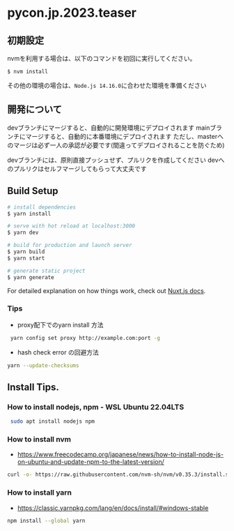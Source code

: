 # pycon.jp.2023.teaser

## 初期設定

nvmを利用する場合は、以下のコマンドを初回に実行してください。

```
$ nvm install
```

その他の環境の場合は、`Node.js 14.16.0`に合わせた環境を準備ください

## 開発について

devブランチにマージすると、自動的に開発環境にデプロイされます
mainブランチにマージすると、自動的に本番環境にデプロイされます
ただし、masterへのマージは必ず一人の承認が必要です(間違ってデプロイされることを防ぐため)

devブランチには、原則直接プッシュせず、プルリクを作成してください
devへのプルリクはセルフマージしてもらって大丈夫です

## Build Setup

```bash
# install dependencies
$ yarn install

# serve with hot reload at localhost:3000
$ yarn dev

# build for production and launch server
$ yarn build
$ yarn start

# generate static project
$ yarn generate
```

For detailed explanation on how things work, check out [Nuxt.js docs](https://nuxtjs.org).

### Tips

- proxy配下でのyarn install 方法

```bash
 yarn config set proxy http://example.com:port -g
```

- hash check error の回避方法

```bash
yarn --update-checksums
```


## Install Tips.

### How to install nodejs, npm - WSL Ubuntu 22.04LTS

```bash
 sudo apt install nodejs npm
```

### How to install nvm

- https://www.freecodecamp.org/japanese/news/how-to-install-node-js-on-ubuntu-and-update-npm-to-the-latest-version/

```bash
curl -o- https://raw.githubusercontent.com/nvm-sh/nvm/v0.35.3/install.sh | bash
```

### How to install yarn

- https://classic.yarnpkg.com/lang/en/docs/install/#windows-stable

```bash
npm install --global yarn
```
